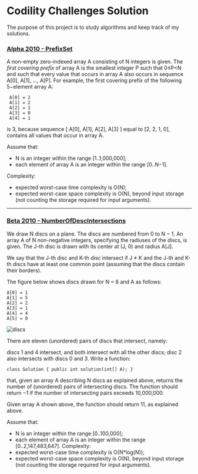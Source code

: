 # Codility Challenges Solution
The purpose of this project is to study algorithms and keep track of my solutions.

### [Alpha 2010 - PrefixSet](https://app.codility.com/programmers/task/prefix_set/)
A non-empty zero-indexed array A consisting of N integers is given. The *first covering prefix* of
array A is the smallest integer P such that 0≤P<N and such that every value that occurs in array A also occurs in
sequence A[0], A[1], ..., A[P].
For example, the first covering prefix of the following 5−element array A:
 ```
  A[0] = 2
  A[1] = 2
  A[2] = 1
  A[3] = 0
  A[4] = 1
 ```
is 3, because sequence [ A[0], A[1], A[2], A[3] ] equal to [2, 2, 1, 0], contains all values that occur in array A.

Assume that:
- N is an integer within the range [1..1,000,000];
- each element of array A is an integer within the range [0..N−1].

Complexity:

- expected worst-case time complexity is O(N);
- expected worst-case space complexity is O(N), beyond input storage (not counting the storage required for input arguments).
---

### [Beta 2010 - NumberOfDescIntersections](https://app.codility.com/programmers/task/number_of_disc_intersections/)
We draw N discs on a plane. The discs are numbered from 0 to N − 1. An array A of N non-negative integers, specifying the radiuses of the discs, is given. The J-th disc is drawn with its center at (J, 0) and radius A[J].

We say that the J-th disc and K-th disc intersect if J ≠ K and the J-th and K-th discs have at least one common point (assuming that the discs contain their borders).

The figure below shows discs drawn for N = 6 and A as follows:

  ```
  A[0] = 1
  A[1] = 5
  A[2] = 2
  A[3] = 1
  A[4] = 4
  A[5] = 0
  ```
  
  ![discs](https://codility-frontend-prod.s3.amazonaws.com/media/task_static/number_of_disc_intersections/static/images/auto/0eed8918b13a735f4e396c9a87182a38.png)
  
  There are eleven (unordered) pairs of discs that intersect, namely:
  
  discs 1 and 4 intersect, and both intersect with all the other discs;
  disc 2 also intersects with discs 0 and 3.
  Write a function:
  
  ```class Solution { public int solution(int[] A); }```
  
  that, given an array A describing N discs as explained above, returns the number of (unordered) pairs of intersecting discs. The function should return −1 if the number of intersecting pairs exceeds 10,000,000.
  
  Given array A shown above, the function should return 11, as explained above.
  
  Assume that:
  - N is an integer within the range [0..100,000];
  - each element of array A is an integer within the range [0..2,147,483,647].
  Complexity:
  - expected worst-case time complexity is O(N*log(N));
  - expected worst-case space complexity is O(N), beyond input storage (not counting the storage required for input arguments).